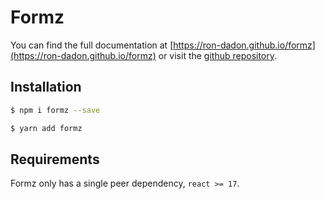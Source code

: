 # Formz

You can find the full documentation
at [https://ron-dadon.github.io/formz](https://ron-dadon.github.io/formz) or visit
the [github repository](https://github.com/ron-dadon/formz).

## Installation

```bash
$ npm i formz --save
``` 

```bash
$ yarn add formz
```

## Requirements

Formz only has a single peer dependency, `react >= 17`.
